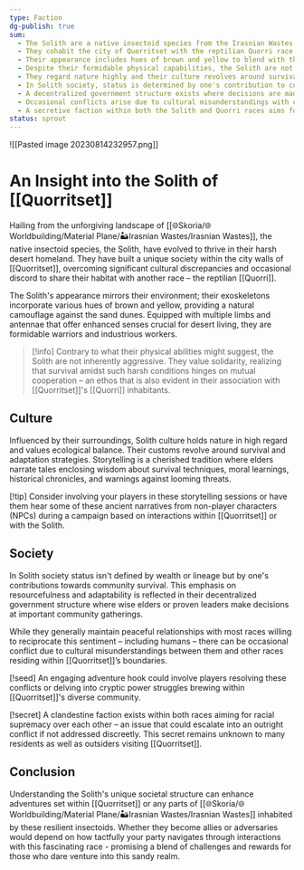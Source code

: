 ```yaml
---
type: Faction
dg-publish: true
sum:
  - The Solith are a native insectoid species from the Irasnian Wastes.
  - They cohabit the city of Quorritset with the reptilian Quorri race.
  - Their appearance includes hues of brown and yellow to blend with their desert environment.
  - Despite their formidable physical capabilities, the Solith are not aggressive and value cooperation.
  - They regard nature highly and their culture revolves around survival techniques and storytelling traditions.
  - In Solith society, status is determined by one's contribution to community survival rather than wealth or lineage.
  - A decentralized government structure exists where decisions are made at community gatherings by wise elders or proven leaders.
  - Occasional conflicts arise due to cultural misunderstandings with other races in Quorritset but they typically maintain peaceful relationships.
  - A secretive faction within both the Solith and Quorri races aims for racial supremacy which could cause conflict if not addressed discreetly.
status: sprout
---
```


![[Pasted image 20230814232957.png]]

# An Insight into the Solith of [[Quorritset]]

Hailing from the unforgiving landscape of [[🌐Skoria/🌐Worldbuilding/Material Plane/🏜️Irasnian Wastes/Irasnian Wastes]], the native insectoid species, the Solith, have evolved to thrive in their harsh desert homeland. They have built a unique society within the city walls of [[Quorritset]], overcoming significant cultural discrepancies and occasional discord to share their habitat with another race – the reptilian [[Quorri]].

The Solith's appearance mirrors their environment; their exoskeletons incorporate various hues of brown and yellow, providing a natural camouflage against the sand dunes. Equipped with multiple limbs and antennae that offer enhanced senses crucial for desert living, they are formidable warriors and industrious workers.



> [!info]
Contrary to what their physical abilities might suggest, the Solith are not inherently aggressive. They value solidarity, realizing that survival amidst such harsh conditions hinges on mutual cooperation – an ethos that is also evident in their association with [[Quorritset]]'s [[Quorri]] inhabitants.

## Culture

Influenced by their surroundings, Solith culture holds nature in high regard and values ecological balance. Their customs revolve around survival and adaptation strategies. Storytelling is a cherished tradition where elders narrate tales enclosing wisdom about survival techniques, moral learnings, historical chronicles, and warnings against looming threats.

[!tip] 
Consider involving your players in these storytelling sessions or have them hear some of these ancient narratives from non-player characters (NPCs) during a campaign based on interactions within [[Quorritset]] or with the Solith.

## Society 

In Solith society status isn't defined by wealth or lineage but by one's contributions towards community survival. This emphasis on resourcefulness and adaptability is reflected in their decentralized government structure where wise elders or proven leaders make decisions at important community gatherings.

While they generally maintain peaceful relationships with most races willing to reciprocate this sentiment – including humans – there can be occasional conflict due to cultural misunderstandings between them and other races residing within [[Quorritset]]’s boundaries.

 [!seed] 
An engaging adventure hook could involve players resolving these conflicts or delving into cryptic power struggles brewing within [[Quorritset]]'s diverse community.

[!secret]
A clandestine faction exists within both races aiming for racial supremacy over each other – an issue that could escalate into an outright conflict if not addressed discreetly. This secret remains unknown to many residents as well as outsiders visiting [[Quorritset]].

## Conclusion

Understanding the Solith's unique societal structure can enhance adventures set within [[Quorritset]] or any parts of [[🌐Skoria/🌐Worldbuilding/Material Plane/🏜️Irasnian Wastes/Irasnian Wastes]] inhabited by these resilient insectoids.
Whether they become allies or adversaries would depend on how tactfully your party navigates through interactions with this fascinating race - promising a blend of challenges and rewards for those who dare venture into this sandy realm.



